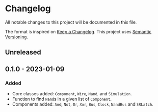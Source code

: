 # Changelog

All notable changes to this project will be documented in this file.

The format is inspired on [Keep a Changelog](https://keepachangelog.com/en/1.0.0/).
This project uses [Semantic Versioning](https://semver.org/spec/v2.0.0.html).


## Unreleased


## 0.1.0 - 2023-01-09
### Added
- Core classes added: `Component`, `Wire`, `Nand`, and `Simulation`.
- Function to find `Nand`s in a given list of `Component`.
- Components added: `And`, `Not`, `Or`, `Xor`, `Bus`, `Clock`, `NandBus` and
`SRLatch`.
